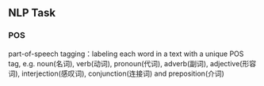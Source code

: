 ## NLP Task

### POS

part-of-speech tagging：labeling each word in a text with a unique POS tag, e.g. noun(名词), verb(动词), pronoun(代词), adverb(副词), adjective(形容词), interjection(感叹词), conjunction(连接词) and preposition(介词)

